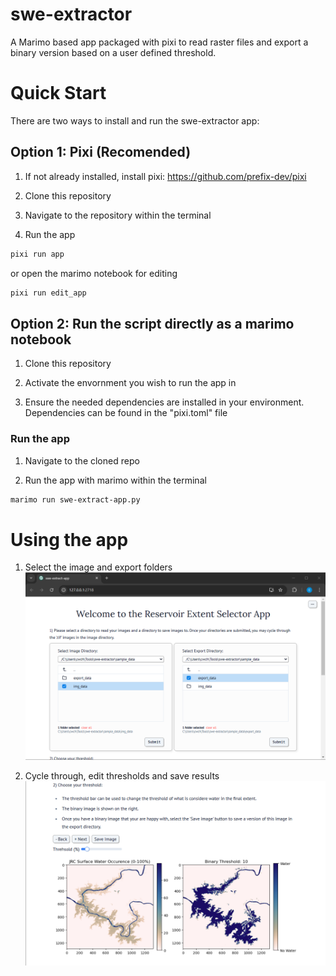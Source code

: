 # swe-extractor
A Marimo based app packaged with pixi to read raster files and export a binary version based on a user defined threshold.

# Quick Start
There are two ways to install and run the swe-extractor app:

## Option 1: Pixi (Recomended)

1) If not already installed, install pixi: https://github.com/prefix-dev/pixi

2) Clone this repository

3) Navigate to the repository within the terminal

4) Run the app
```sh
pixi run app
```
or open the marimo notebook for editing
```sh
pixi run edit_app
```

## Option 2: Run the script directly as a marimo notebook

1) Clone this repository

2) Activate the envornment you wish to run the app in

2) Ensure the needed dependencies are installed in your environment. Dependencies can be found in the "pixi.toml" file

### Run the app
1) Navigate to the cloned repo

2) Run the app with marimo within the terminal
```sh
marimo run swe-extract-app.py
```


# Using the app
1) Select the image and export folders
![](images/file_selection.png)

1) Cycle through, edit thresholds and save results
![](images/threshold.png)